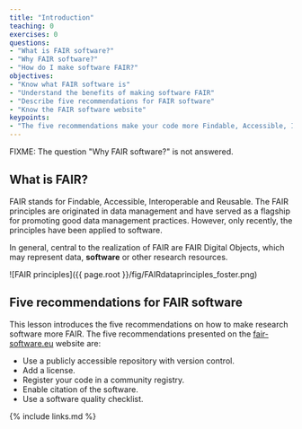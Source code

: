 ```yaml
---
title: "Introduction"
teaching: 0
exercises: 0
questions:
- "What is FAIR software?"
- "Why FAIR software?"
- "How do I make software FAIR?"
objectives:
- "Know what FAIR software is"
- "Understand the benefits of making software FAIR"
- "Describe five recommendations for FAIR software"
- "Know the FAIR software website"
keypoints:
- "The five recommendations make your code more Findable, Accessible, Interoperable and Reusable."
---
```

FIXME: The question "Why FAIR software?" is not answered.

## What is FAIR?

FAIR stands for Findable, Accessible, Interoperable and Reusable.
The FAIR principles are originated in data management and
have served as a flagship for promoting good data management practices.
However, only recently, the principles have been applied to software.

In general, central to the realization of FAIR​ are FAIR Digital Objects,
which may represent​ data, **software** or other research resources.

![FAIR principles]({{ page.root }}/fig/FAIRdataprinciples_foster.png)

## Five recommendations for FAIR software

This lesson introduces the five recommendations on how to make research software more FAIR.
The five recommendations presented on the [fair-software.eu](fair-software.eu) website are:

- Use a publicly accessible repository with version control.
- Add a license.
- Register your code in a community registry.
- Enable citation of the software.
- Use a software quality checklist.

{% include links.md %}
